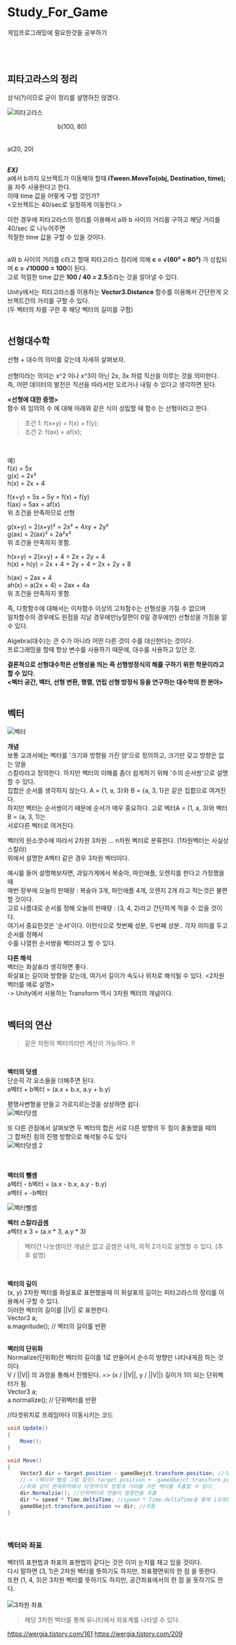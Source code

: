 # Study_For_Game
 게임프로그래밍에 필요한것들 공부하기
<br>
<br>
<br>
<br>

## 피타고라스의 정리<br>
상식(?)이므로 굳이 정리를 설명하진 않겠다.
<br>

![피타고라스](https://user-images.githubusercontent.com/43705434/108397930-d5d49000-725b-11eb-857e-d866645d6d2e.png)
<br>

&nbsp;&nbsp;&nbsp;&nbsp;&nbsp;&nbsp;&nbsp;&nbsp;&nbsp;&nbsp;&nbsp;&nbsp;&nbsp;&nbsp;&nbsp;&nbsp;&nbsp;&nbsp;&nbsp;&nbsp;&nbsp;&nbsp;&nbsp;&nbsp;&nbsp;&nbsp;&nbsp;&nbsp;				b(100, 80)<br>
<br>
<br>
a(20, 20)
<br>
<br>

**_EX)_**<br>
a에서 b까지 오브젝트가 이동해야 할때 **iTween.MoveTo(obj, Destination, time);** 을 자주 사용한다고 한다.<br>
이때 time 값을 어떻게 구할 것인가?<br>
<오브젝트는 40/sec로 일정하게 이동한다.><br>

이런 경우에 피타고라스의 정리를 이용해서 a와 b 사이의 거리를 구하고 해당 거리를 40/sec 로 나누어주면<br>
적절한 time 값을 구할 수 있을 것이다.<br>
<br>

a와 b 사이의 거리를 c라고 할때 피타고라스 정리에 의해 **c = √(60² + 80²)** 가 성립되며 **c = √10000 = 100**이 된다.<br>
고로 적절한 time 값은 **100 / 40 = 2.5**초라는 것을 알아낼 수 있다.<br>

Unity에서는 피타고라스를 이용하는 **Vector3.Distance** 함수를 이용해서 간단한게 오브젝트간의 거리를 구할 수 있다.<br>
(두 벡터의 차를 구한 후 해당 벡터의 길이를 구함)<br>
<br>


## 선형대수학<br>
선형 + 대수의 의미를 갖는데 자세히 살펴보자.<br>
<br>
선형이라는 의미는 x^2 이나 x^3이 아닌 2x, 3x 처럼 직선을 이루는 것을 의미한다.<br>
즉, 어떤 데이터의 발전은 직선을 따라서만 오르거나 내릴 수 있다고 생각하면 된다.<br>

**<선형에 대한 증명>**<br>
함수 와 임의의 수 에 대해 아래와 같은 식이 성립할 때 함수 는 선형이라고 한다.<br>
> 조건 1: f(x+y) = f(x) + f(y);<br>
> 조건 2: f(ax) = af(x);
<br>

예)<br>
f(x) = 5x<br>
g(x) = 2x²<br>
h(x) = 2x + 4<br>

f(x+y) = 5x + 5y = f(x) + f(y)<br>
f(ax) = 5ax = af(x)<br>
위 조건을 만족하므로 선형<br>

g(x+y) = 2(x+y)² = 2x² + 4xy + 2y²<br>
g(ax) = 2(ax)² = 2a²x²<br>
위 조건을 만족하지 못함.<br>

h(x+y) = 2(x+y) + 4 = 2x + 2y + 4<br>
h(x) + h(y) = 2x + 4 + 2y + 4 = 2x + 2y + 8<br>

h(ax) = 2ax + 4<br>
ah(x) = a(2x + 4) = 2ax + 4a<br>
위 조건을 만족하지 못함.<br>

즉, 다항함수에 대해서는 이차함수 이상의 고차함수는 선형성을 가질 수 없으며<br>
일차함수의 경우에도 원점을 지날 경우에만(y절편이 0일 경우에만) 선형성을 가짐을 알 수 있다.<br>

Algebra(대수)는 큰 수가 아니라 어떤 다른 것이 수를 대신한다는 것이다.<br>
프로그래밍을 할때 항상 변수를 사용하기 때문에, 대수를 사용하고 있던 것.<br>

**결론적으로 선형대수학은 선형성을 띄는 즉 선형방정식의 해를 구하기 위한 학문이라고 할 수 있다.<br>
<벡터 공간, 벡터, 선형 변환, 행렬, 연립 선형 방정식 등을 연구하는 대수학의 한 분야>**<br>
<br>


## 벡터<br>
![벡터](https://user-images.githubusercontent.com/43705434/108397929-d4a36300-725b-11eb-89ca-a6cbd1d5c637.jpg)
<br>

**개념**<br>
보통 교과서에는 벡터를 '크기와 방향을 가진 양'으로 정의하고, 크기만 갖고 방향은 없는 양을<br>
스칼라라고 정의한다. 하지만 벡터의 이해를 좀더 쉽게하기 위해 '수의 순서쌍'으로 설명할 수 있다.<br>
집합은 순서를 생각하지 않는다. A = {1, a, 3}와 B = {a, 3, 1}은 같은 집합으로 여겨진다.<br>
하지만 벡터는 순서쌍이기 때문에 순서가 매우 중요하다. 고로 벡터A = (1, a, 3)와 벡터B = (a, 3, 1)는<br>
서로다른 벡터로 여겨진다.<br>

벡터의 원소갯수에 따라서 2차원 3차원 ... n차원 벡터로 분류한다. (1차원벡터는 사실상 스칼라)<br>
위에서 설명한 A벡터 같은 경우 3차원 벡터이다.<br>

예시를 들어 설명해보자면, 과일가게에서 복숭아, 파인애플, 오렌지를 판다고 가정했을때<br>
매번 장부에 오늘의 판매량 : 복숭아 3개, 파인애플 4개, 오렌지 2개 라고 적는것은 불편할 것이다.<br>
고로 나름대로 순서를 정해 오늘의 판매량 : (3, 4, 2)라고 간단하게 적을 수 있을 것이다.<br>
여기서 중요한것은 '순서'이다. 이런식으로 첫번째 성분, 두번째 성분.. 각자 의미를 두고 순서를 정해서<br>
수를 나열한 순서쌍을 벡터라고 할 수 있다.<br>

**다른 해석**<br>
벡터는 화살표라 생각하면 좋다.<br>
화살표는 길이와 방향을 갖는데, 여기서 길이가 속도나 위치로 해석될 수 있다. <2차원 벡터를 예로 설명><br>
-> Unity에서 사용하는 Transform 역시 3차원 벡터의 개념이다.<br>
<br>

## 벡터의 연산<br>

> 같은 차원의 벡터끼리만 계산이 가능하다. !!
<br>

**벡터의 덧셈**<br>
단순히 각 요소들을 더해주면 된다.<br>
a벡터 + b벡터 = (a.x + b.x, a.y + b.y) <br>

평행사변형을 만들고 가로지르는것을 상상하면 쉽다.<br>
![벡터덧셈](https://user-images.githubusercontent.com/43705434/108397932-d5d49000-725b-11eb-8b12-d3ff622bd147.png)
<br>

또 다른 관점에서 살펴보면 두 벡터의 합은 서로 다른 방향의 두 힘이 충돌했을 때의<br> 
그 합쳐진 힘의 진행 방향으로 해석될 수도 있다<br>
![벡터덧셈 2](https://user-images.githubusercontent.com/43705434/108397935-d66d2680-725b-11eb-9298-0d7fdcef45ee.png)
<br>
<br>
<br>

**벡터의 뺄셈**<br>
a벡터 - b벡터 = (a.x - b.x, a.y - b.y)<br>
a벡터 + -b벡터<br>

![벡터뺄셈](https://user-images.githubusercontent.com/43705434/108397936-d705bd00-725b-11eb-9d11-c19fc881dd10.png)
<br>

**벡터 스칼라곱셈**<br>
a벡터 x 3 = (a.x * 3, a.y * 3)<br>

> 벡터간 나눗셈이란 개념은 없고 곱셈은 내적, 외적 2가지로 설명할 수 있다. (추후 설명)
<br>

**벡터의 길이**<br>
(x, y) 2차원 벡터를 화살표로 표현했을때 이 화살표의 길이는 피타고라스의 정리를 이용해서 구할 수 있다.<br>
이러한 벡터의 길이를 ||V|| 로 표현한다.<br>
Vector3 a;<br>
a.magnitude(); // 벡터의 길이를 반환<br>
<br>

**벡터의 단위화**<br>
Normalize(단위화)란 벡터의 길이를 1로 만들어서 순수히 방향만 나타내게끔 하는 것이다.<br>
V / ||V|| 의 과정을 통해서 진행된다. => (x / ||V||, y / ||V||) 길이가 1이 되는 단위벡터가 됨.<br>
Vector3 a;<br>
a.normalize(); // 단위벡터를 반환<br>


//타겟위치로 프레임마다 이동시키는 코드<br>

```c#
void Update()
{
	Move();
}

void Move()
{
	Vector3 dir = target.position - gameObejct.transform.position; //각 벡터를 원점에서 뻗어나오는 화살표라고 생각할때
	//-> (벡터의 뺄셈 그림 참조) target.position + -gameObejct.transform.position 로 설명할 수 있으므로
	//위와 같이 현재위치에서 타겟까지의 방향과 거리를 가진 벡터를 추출할 수 있다.
	dir.Normalzie(); //단위벡터로 만들어 방향만을 추출
	dir *= speed * Time.deltaTime; //speed * Time.deltaTime을 통해 1프레임 동안 이동할 거리를 결정
	gameObejct.transform.position += dir; //이동
}
```
<br>

### 벡터와 좌표<br>
벡터의 표현법과 좌표의 표현법이 같다는 것은 이미 눈치를 채고 있을 것이다. <br>
다시 말하면 (3, 1)은 2차원 벡터를 뜻하기도 하지만, 좌표평면위의 한 점 을 뜻한다. <br>
또한 (1, 4, 3)은 3차원 벡터를 뜻하기도 하지만, 공간좌표에서의 한 점 을 뜻하기도 한다. <br>
<br>
![3차원 좌표](https://user-images.githubusercontent.com/43705434/108397938-d705bd00-725b-11eb-9494-c212cef9b673.png)

> 해당 3차원 벡터를 통해 유니티에서 좌표계를 나타낼 수 있다.<br>


https://wergia.tistory.com/161
https://wergia.tistory.com/209

